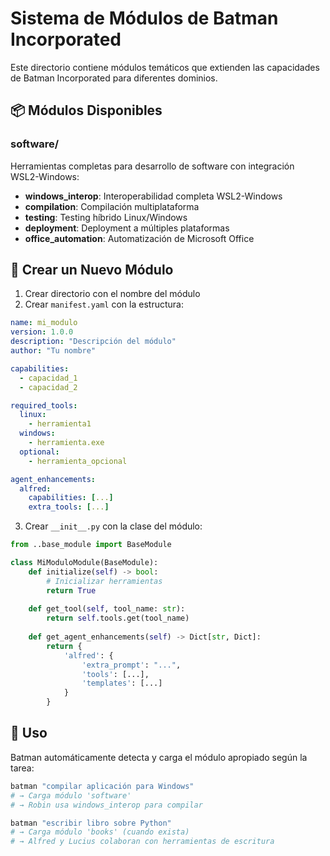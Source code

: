 # Sistema de Módulos de Batman Incorporated

Este directorio contiene módulos temáticos que extienden las capacidades de Batman Incorporated para diferentes dominios.

## 📦 Módulos Disponibles

### software/
Herramientas completas para desarrollo de software con integración WSL2-Windows:
- **windows_interop**: Interoperabilidad completa WSL2-Windows
- **compilation**: Compilación multiplataforma
- **testing**: Testing híbrido Linux/Windows
- **deployment**: Deployment a múltiples plataformas
- **office_automation**: Automatización de Microsoft Office

## 🚀 Crear un Nuevo Módulo

1. Crear directorio con el nombre del módulo
2. Crear `manifest.yaml` con la estructura:

```yaml
name: mi_modulo
version: 1.0.0
description: "Descripción del módulo"
author: "Tu nombre"

capabilities:
  - capacidad_1
  - capacidad_2

required_tools:
  linux:
    - herramienta1
  windows:
    - herramienta.exe
  optional:
    - herramienta_opcional

agent_enhancements:
  alfred:
    capabilities: [...]
    extra_tools: [...]
```

3. Crear `__init__.py` con la clase del módulo:

```python
from ..base_module import BaseModule

class MiModuloModule(BaseModule):
    def initialize(self) -> bool:
        # Inicializar herramientas
        return True
        
    def get_tool(self, tool_name: str):
        return self.tools.get(tool_name)
        
    def get_agent_enhancements(self) -> Dict[str, Dict]:
        return {
            'alfred': {
                'extra_prompt': "...",
                'tools': [...],
                'templates': [...]
            }
        }
```

## 🎯 Uso

Batman automáticamente detecta y carga el módulo apropiado según la tarea:

```bash
batman "compilar aplicación para Windows"
# → Carga módulo 'software'
# → Robin usa windows_interop para compilar

batman "escribir libro sobre Python"
# → Carga módulo 'books' (cuando exista)
# → Alfred y Lucius colaboran con herramientas de escritura
```